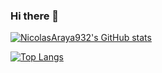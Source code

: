 ### Hi there 👋

<!--
**NicolasAraya932/NicolasAraya932** is a ✨ _special_ ✨ repository because its `README.md` (this file) appears on your GitHub profile.

Here are some ideas to get you started:

- 🔭 I’m currently working on ...
- 🌱 I’m currently learning ...
- 👯 I’m looking to collaborate on ...
- 🤔 I’m looking for help with ...
- 💬 Ask me about ...
- 📫 How to reach me: ...
- 😄 Pronouns: ...
- ⚡ Fun fact: ...
-->


[![NicolasAraya932's GitHub stats](https://github-readme-stats.vercel.app/api?username=loranYousef&count_private=true&show_icons=true&theme=radical)](https://github.com/anuraghazra/github-readme-stats)


[![Top Langs](https://github-readme-stats.vercel.app/api/top-langs/?username=loranYousef&layout=compact&theme=radical)](https://github.com/anuraghazra/github-readme-stats)
